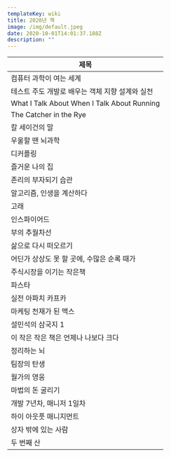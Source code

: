 ```yaml
---
templateKey: wiki
title: 2020년 책
image: /img/default.jpeg
date: 2020-10-01T14:01:37.188Z
description: ""
---
```

| 제목                               |
| ------------------------------------------- |
| 컴퓨터 과학이 여는 세계                               |
| 테스트 주도 개발로 배우는 객체 지향 설계와 실천                 |
| What I Talk About When I Talk About Running |
| The Catcher in the Rye                      |
| 칼 세이건의 말                                    |
| 우울할 땐 뇌과학                                   |
| 디커플링                                        |
| 즐거운 나의 집                                    |
| 존리의 부자되기 습관                                 |
| 알고리즘, 인생을 계산하다                              |
| 고래                                          |
| 인스파이어드                                      |
| 부의 추월차선                                     |
| 삶으로 다시 떠오르기                                 |
| 어딘가 상상도 못 할 곳에, 수많은 순록 때가                   |
| 주식시장을 이기는 작은책                               |
| 파스타                                         |
| 실전 아파치 카프카                                  |
| 마케팅 천재가 된 맥스                                |
| 설민석의 삼국지 1                                  |
| 이 작은 작은 책은 언제나 나보다 크다                       |
| 정리하는 뇌 |
| 팀장의 탄생 |
| 월가의 영웅 | 
| 마법의 돈 굴리기 |
| 개발 7년차, 매니저 1일차 |
| 하이 아웃풋 매니지먼트 |
| 상자 밖에 있는 사람 |
| 두 번째 산 |